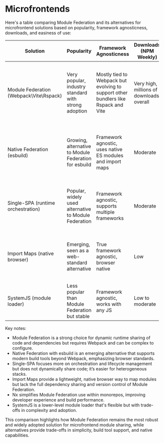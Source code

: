 # Microfrontends

Here's a table comparing Module Federation and its alternatives for microfrontend solutions based on popularity, framework agnosticness, downloads, and easiness of use:

| Solution                                | Popularity                                            | Framework Agnosticness                                                             | Downloads (NPM Weekly)                   | Easiness of Use                                                                                          |
| --------------------------------------- | ----------------------------------------------------- | ---------------------------------------------------------------------------------- | ---------------------------------------- | -------------------------------------------------------------------------------------------------------- |
| Module Federation (Webpack\Vite\Rspack) | Very popular, industry standard with strong adoption  | Mostly tied to Webpack but evolving to support other bundlers like Rspack and Vite | Very high, millions of downloads overall | Powerful but can be complex to configure; requires understanding of Webpack and runtime sharing concepts |
| Native Federation (esbuild)             | Growing, alternative to Module Federation for esbuild | Framework agnostic, uses native ES modules and import maps                         | Moderate                                 | Easier setup than Webpack Module Federation, keeps modularity without webpack dependency                 |
| Single-SPA (runtime orchestration)      | Popular, widely used alternative to Module Federation | Framework agnostic, supports multiple frameworks                                   | Moderate                                 | Easier to set up and use, good documentation, but less dynamic code sharing than Module Federation       |
| Import Maps (native browser)            | Emerging, seen as a web-standard alternative          | True framework agnostic, browser native                                            | Low                                      | Very easy to use, but limited compared to full runtime code sharing and dependency resolution            |
| SystemJS (module loader)                | Less popular than Module Federation but stable        | Framework agnostic, works with any JS                                              | Low to moderate                          | Flexible but more manual config and runtime complexity                                                   |

Key notes:

- Module Federation is a strong choice for dynamic runtime sharing of code and dependencies but requires Webpack and can be complex to configure.
- Native Federation with esbuild is an emerging alternative that supports modern build tools beyond Webpack, emphasizing browser standards.
- Single-SPA focuses more on orchestration and lifecycle management but does not dynamically share code; it’s easier for heterogeneous stacks.
- Import Maps provide a lightweight, native browser way to map modules but lack the full dependency sharing and version control of Module Federation.
- Nx simplifies Module Federation use within monorepos, improving developer experience and build performance.
- SystemJS is a lower-level module loader that's flexible but with trade-offs in complexity and adoption.

This comparison highlights how Module Federation remains the most robust and widely adopted solution for microfrontend module sharing, while alternatives provide trade-offs in simplicity, build tool support, and native capabilities.
